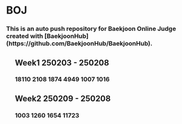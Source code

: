 <html>
  <head>
    <h1> BOJ </h1>
    <h3> This is an auto push repository for Baekjoon Online Judge created with [BaekjoonHub](https://github.com/BaekjoonHub/BaekjoonHub). </h3>
  </head>
  <body>
    <ul> <h2> Week1 250203 - 250208 </h2>
    <h3> 18110 2108 1874 4949 1007 1016 </h3>
    </ul>
    <ul> <h2> Week2 250209 - 250208 </h2>
    <h3> 1003 1260 1654 11723 </h3>
    </ul>
  </body>
</html>
